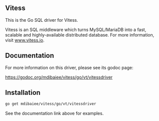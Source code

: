 ## Vitess

This is the Go SQL driver for Vitess.

Vitess is an SQL middleware which turns MySQL/MariaDB into a fast, scalable and
highly-available distributed database.
For more information, visit www.vitess.io.

## Documentation

For more information on this driver, please see its godoc page:

https://godoc.org/mdibaiee/vitess/go/vt/vitessdriver

## Installation

```sh
go get mdibaiee/vitess/go/vt/vitessdriver
```

See the documentation link above for examples.
